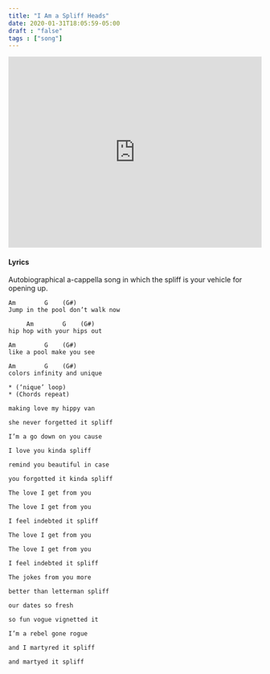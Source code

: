 ```yaml
---
title: "I Am a Spliff Heads"
date: 2020-01-31T18:05:59-05:00
draft : "false"
tags : ["song"]
---
```


<iframe src="https://open.spotify.com/embed/track/1dz97RsS9AbqXzwE8FkRQU" width="100%" height="380" frameBorder="0" allowtransparency="true" allow="encrypted-media"></iframe>

<!--more-->

#### Lyrics

Autobiographical a-cappella song in which the spliff is your vehicle for opening up.

```
Am        G    (G#)             
Jump in the pool don’t walk now

     Am        G    (G#)
hip hop with your hips out

Am        G    (G#)                 
like a pool make you see

Am        G    (G#)
colors infinity and unique

* (‘nique’ loop)
* (Chords repeat)

making love my hippy van

she never forgetted it spliff

I’m a go down on you cause

I love you kinda spliff

remind you beautiful in case

you forgotted it kinda spliff

The love I get from you

The love I get from you

I feel indebted it spliff

The love I get from you

The love I get from you

I feel indebted it spliff

The jokes from you more

better than letterman spliff

our dates so fresh

so fun vogue vignetted it

I’m a rebel gone rogue

and I martyred it spliff

and martyed it spliff

```

<!--
♩     Musical quarter note     &#9833;
♪     Musical eighth note      &#9834;
♫     Musical single bar note  &#9835;
♬     Musical double bar note  &#9836;
𝄪     Double sharp note                  &#119082;
𝄆     Musical Symbol Left Repeat Sign    &#x1D106;
𝄇     Musical Symbol Right Repeat Sign   &#x1D107;
𝄈     Musical Symbol Repeat Dots         &#x1D108;
𝄐     Musical Symbol Fermata             &#x1D110;
𝄑     Musical Symbol Fermata Below       &#x1D111;
𝄒     Musical Symbol Breath Mark         &#x1D112;
𝆒     Musical Symbol Crescendo           &#x1D192;
𝆓     Musical Symbol Decrescendo         &#x1D193;
𝄫     Double flat note                   &#119083;
𝄞     G clef     &#119070;
𝄢     F clef     &#119074;
𝄡     C clef     &#119073; -->
